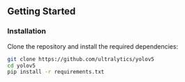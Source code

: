 ## Getting Started

### Installation

Clone the repository and install the required dependencies:

```bash
git clone https://github.com/ultralytics/yolov5
cd yolov5
pip install -r requirements.txt
